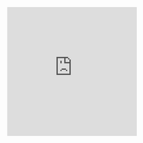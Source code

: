 <iframe src="https://www.google.com/calendar/embed?showTitle=0&amp;showNav=0&amp;showPrint=0&amp;showTabs=0&amp;showCalendars=0&amp;showTz=0&amp;mode=AGENDA&amp;height=300&amp;wkst=1&amp;hl=en&amp;bgcolor=%23FFFFFF&amp;src=c2odokhl5dqamgld53b6nv9aok%40group.calendar.google.com&amp;color=%23125A12&amp;ctz=America%2FNew_York" style=" border-width:0 " width="300" height="300" frameborder="0" scrolling="no"></iframe>


